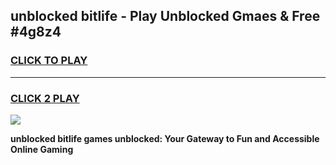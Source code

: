 
## unblocked bitlife - Play Unblocked Gmaes & Free #4g8z4
<h3>
<a href="https://news.freeplayer.one?title=unblocked_bitlife&ref=03M">CLICK TO PLAY</a></h3>
<hr>

<h3>
<a href="https://news.freeplayer.one?title=unblocked_bitlife&ref=03M">CLICK 2 PLAY</a>
  
</h3>

<a href="https://news.freeplayer.one?title=unblocked_bitlife&ref=03M"><img src="https://clearcache.store/games.png"></a>


**unblocked bitlife games unblocked: Your Gateway to Fun and Accessible Online Gaming**
